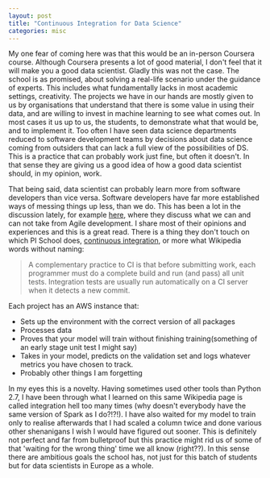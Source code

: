 ```yaml
---
layout: post
title: "Continuous Integration for Data Science"
categories: misc
---
```


My one fear of coming here was that this would be an in-person Coursera course. Although Coursera presents a lot of good material, I don't feel that it will make you a good data scientist. Gladly this was not the case. The school is as promised, about solving a real-life scenario under the guidance of experts. This includes what fundamentally lacks in most academic settings, creativity. The projects we have in our hands are mostly given to us by organisations that understand that there is some value in using their data, and are willing to invest in machine learning to see what comes out. In most cases it us up to us, the students, to demonstrate what that would be, and to implement it. Too often I have seen data science departments reduced to software development teams by decisions about data science coming from outsiders that can lack a full view of the possibilities of DS. This is a practice that can probably work just fine, but often it doesn't. In that sense they are giving us a good idea of how a good data scientist should, in my opinion, work.

That being said, data scientist can probably learn more from software developers than vice versa. Software developers have far more established ways of messing things up less, than we do. This has been a lot in the discussion lately, for example [here](https://www.locallyoptimistic.com/post/agile-analytics-p1/), where they discuss what we can and can not take from Agile development. I share most of their opinions and experiences and this is a great read. There is a thing they don't touch on which PI School does, [continuous integration](https://en.wikipedia.org/wiki/Continuous_integration), or more what Wikipedia words without naming:

>A complementary practice to CI is that before submitting work, each programmer must do a complete build and run (and pass) all unit tests. Integration tests are usually run automatically on a CI server when it detects a new commit.

Each project has an AWS instance that:
* Sets up the environment with the correct version of all packages
* Processes data
* Proves that your model will train without finishing training(something of an early stage unit test I might say)
* Takes in your model, predicts on the validation set and logs whatever metrics you have chosen to track.
* Probably other things I am forgetting

In my eyes this is a novelty. Having sometimes used other tools than Python 2.7, I have been through what I learned on this same Wikipedia page is called integration hell too many times (why doesn't everybody have the same version of Spark as I do?!?!). I have also waited for my model to train only to realise afterwards that I had scaled a column twice and done various other shenanigans I wish I would have figured out sooner. This is definitely not perfect and far from bulletproof but this practice might rid us of some of that 'waiting for the wrong thing' time we all know (right??). In this sense there are ambitious goals the school has, not just for this batch of students but for data scientists in Europe as a whole.


